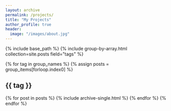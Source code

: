 ```yaml
---
layout: archive
permalink: /projects/
title: "My Projects"
author_profile: true
header:
  image: "/images/about.jpg"
---
```


{% include base_path %}
{% include group-by-array.html collection=site.posts field="tags" %}

{% for tag in group_names %}
  {% assign posts = group_items[forloop.index0] %}
  <h2 id="{{ tag | slugify }}" class="archive__subtitle">{{ tag }}</h2>
  {% for post in posts %}
    {% include archive-single.html %}
  {% endfor %}
{% endfor %}
